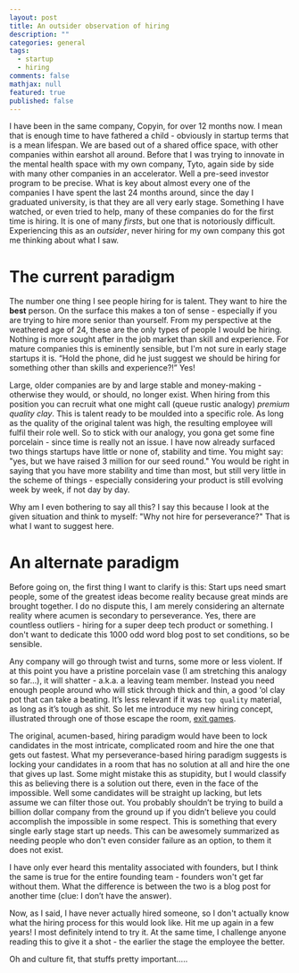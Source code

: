```yaml
---
layout: post
title: An outsider observation of hiring
description: ""
categories: general
tags:
  - startup
  - hiring
comments: false
mathjax: null
featured: true
published: false
---
```


I have been in the same company, Copyin, for over 12 months now. I mean that is enough time to have fathered a child - obviously in startup terms that is a mean lifespan. We are based out of a shared office space, with other companies within earshot all around. Before that I was trying to innovate in the mental health space with my own company, Tyto, again side by side with many other companies in an accelerator. Well a pre-seed investor program to be precise. What is key about almost every one of the companies I have spent the last 24 months around, since the day I graduated university, is that they are all very early stage. Something I have watched, or even tried to help, many of these companies do for the first time is hiring. It is one of many _firsts_, but one that is notoriously difficult. Experiencing this as an _outsider_, never hiring for my own company this got me thinking about what I saw.

# The current paradigm
The number one thing I see people hiring for is talent. They want to hire the **best** person. On the surface this makes a ton of sense - especially if you are trying to hire more senior than yourself. From my perspective at the weathered age of 24, these are the only types of people I would be hiring. Nothing is more sought after in the job market than skill and experience. For mature companies this is eminently sensible, but I'm not sure in early stage startups it is. “Hold the phone, did he just suggest we should be hiring for something other than skills and experience?!” Yes!

Large, older companies are by and large stable and money-making - otherwise they would, or should, no longer exist. When hiring from this position you can recruit what one might call (queue rustic analogy) _premium quality clay_. This is talent ready to be moulded into a specific role. As long as the quality of the original talent was high, the resulting employee will fulfil their role well. So to stick with our analogy, you gona get some fine porcelain - since time is really not an issue. I have now already surfaced two things startups have little or none of, stability and time. You might say: "yes, but we have raised 3 million for our seed round." You would be right in saying that you have more stability and time than most, but still very little in the scheme of things - especially considering your product is still evolving week by week, if not day by day.

Why am I even bothering to say all this? I say this because I look at the given situation and think to myself: "Why not hire for perseverance?" That is what I want to suggest here.

# An alternate paradigm
Before going on, the first thing I want to clarify is this: Start ups need smart people, some of the greatest ideas become reality because great minds are brought together. I do no dispute this, I am merely considering an alternate reality where acumen is secondary to perseverance. Yes, there are countless outliers - hiring for a super deep tech product or something. I don't want to dedicate this 1000 odd word blog post to set conditions, so be sensible.

Any company will go through twist and turns, some more or less violent. If at this point you have a pristine porcelain vase (I am stretching this analogy so far...), it will shatter - a.k.a. a leaving team member. Instead you need enough people around who will stick through thick and thin, a good ‘ol clay pot that can take a beating. It’s less relevant if it was `top quality` material, as long as it’s tough as shit. So let me introduce my new hiring concept, illustrated through one of those escape the room, [exit games](https://youtu.be/O6_eHR0YAgo?t=54s).

The original, acumen-based, hiring paradigm would have been to lock candidates in the most intricate, complicated room and hire the one that gets out fastest. What my perseverance-based hiring paradigm suggests is locking your candidates in a room that has no solution at all and hire the one that gives up last. Some might mistake this as stupidity, but I would classify this as believing there is a solution out there, even in the face of the impossible. Well some candidates will be straight up lacking, but lets assume we can filter those out. You probably shouldn’t be trying to build a billion dollar company from the ground up if you didn’t believe you could accomplish the impossible in some respect. This is something that every single early stage start up needs. This can be awesomely summarized as needing people who don't even consider failure as an option, to them it does not exist.

I have only ever heard this mentality associated with founders, but I think the same is true for the entire founding team - founders won't get far without them. What the difference is between the two is a blog post for another time (clue: I don’t have the answer).

Now, as I said, I have never actually hired someone, so I don't actually know what the hiring process for this would look like. Hit me up again in a few years! I most definitely intend to try it. At the same time, I challenge anyone reading this to give it a shot - the earlier the stage the employee the better.




Oh and culture fit, that stuffs pretty important…..
